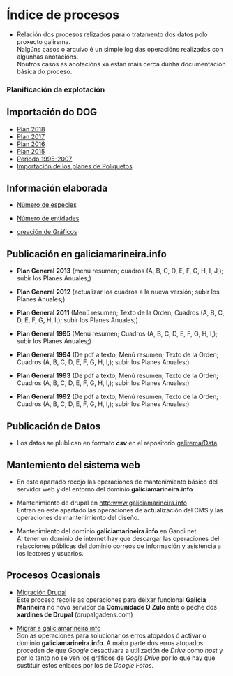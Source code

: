# Índice de procesos

* Relación dos procesos relizados para o tratamento dos datos polo proxecto galirema.  
Nalgúns casos o arquivo é un simple log das operacións realizadas con algunhas anotacións.  
Noutros casos as anotacións xa están mais cerca dunha documentación básica do proceso.


### Planificación da explotación

## Importación do DOG

* [Plan 2018](plan2018.proc.md)
* [Plan 2017](plan2017.proc.md)
* [Plan 2016](plan2016.proc.md)
* [Plan 2015](plan2015.proc.md)
* [Periodo 1995-2007](planes1995-2007.proc.md)
* [Importación de los planes de Poliquetos](importaPoliquetos.md)


## Información elaborada

* [Número de especies](numespecplan.proc.md)

* [Número de entidades](planeXentidad.md)

* [creación de Gráficos](crearGraficos.md)


## Publicación en galiciamarineira.info

* __Plan General 2013__ (menú resumen; cuadros (A, B, C, D, E, F, G, H, I, J,); subir los Planes Anuales;)

* __Plan General 2012__ (actualizar los cuadros a la nueva versión; subir los Planes Anuales;)

* __Plan General 2011__ (Menú resumen; Texto de la Orden; Cuadros (A, B, C, D, E, F, G, H, I,); subir los Planes Anuales;)

* __Plan General 1995__ (Menú resumen; Cuadros (A, B, C, D, E, F, G, H, I,); subir los Planes Anuales;)

* __Plan General 1994__ (De pdf a texto; Menú resumen; Texto de la Orden; Cuadros (A, B, C, D, E, F, G, H, I,); subir los Planes Anuales;)

* __Plan General 1993__ (De pdf a texto; Menú resumen; Texto de la Orden; Cuadros (A, B, C, D, E, F, G, H, I,); subir los Planes Anuales;)

* __Plan General 1992__ (De pdf a texto; Menú resumen; Texto de la Orden; Cuadros (A, B, C, D, E, F, G, H, I,); subir los Planes Anuales;)

## Publicación de Datos

* Los datos se plublican en formato ___csv___ en el repositorio [galirema/Data](https://github.com/galirema/galirema/blob/master/Data/ReadmeES.md)


## Mantemiento del sistema web

* En este apartado recojo las operaciones de mantenimiento básico del servidor web y del entorno del dominio __galiciamarineira.info__

* Mantenimiento de drupal en <http:www.galiciamarineira.info>  
Entran en este apartado las operaciones de actualización del CMS y las operaciones de mantenimiento del diseño.

* Mantenimiento del dominio __galiciamarineira.info__ en Gandi.net  
Al tener un dominio de internet hay que descargar las operaciones del relacciones públicas del dominio correos de información y asistencia a los lectores y usuarios.



## Procesos Ocasionais

* [Migración Drupal](migracionDrupal.md)  
Este proceso recolle as operaciones para deixar funcional __Galicia Mariñeira__ no novo servidor da __Comunidade O Zulo__ ante o peche dos __xardines de Drupal__ (drupalgadens.com)

* [Migrar a galiciamarineira.info](migrargaliciamarineira.md)  
Son as operaciones para solucionar os erros atopados ó activar o dominio __galiciamarineira.info__. A maior parte dos erros atopados proceden de que _Google_ desactivara a utilización de _Drive_ como _host_ y por lo tanto no se ven los gráficos de _Gogle Drive_ por lo que hay que sustituir estos enlaces por los de _Google Fotos_. 



 [Gandi.net]: https://www.gandi.net/admin/domaine



